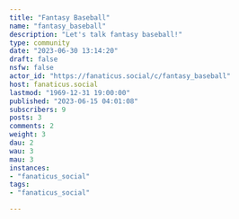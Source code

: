 ```yaml
---
title: "Fantasy Baseball" 
name: "fantasy_baseball"
description: "Let's talk fantasy baseball!"
type: community
date: "2023-06-30 13:14:20"
draft: false
nsfw: false
actor_id: "https://fanaticus.social/c/fantasy_baseball"
host: fanaticus.social
lastmod: "1969-12-31 19:00:00"
published: "2023-06-15 04:01:08"
subscribers: 9
posts: 3
comments: 2
weight: 3
dau: 2
wau: 3
mau: 3
instances:
- "fanaticus_social"
tags: 
- "fanaticus_social"

---
```

